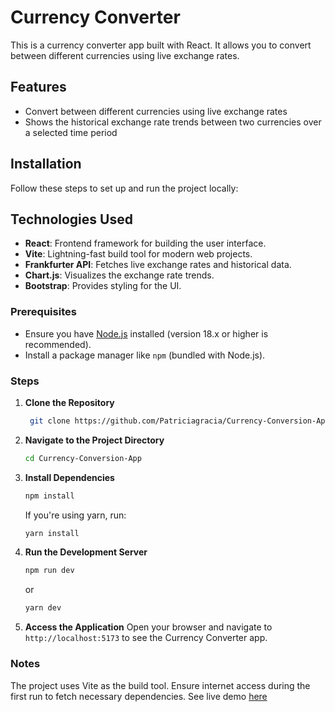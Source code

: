 # Currency Converter

This is a currency converter app built with React. It allows you to convert between different currencies using live exchange rates.

## Features

- Convert between different currencies using live exchange rates
- Shows the historical exchange rate trends between two currencies over a selected time period

## Installation

Follow these steps to set up and run the project locally:

## Technologies Used

- **React**: Frontend framework for building the user interface.
- **Vite**: Lightning-fast build tool for modern web projects.
- **Frankfurter API**: Fetches live exchange rates and historical data.
- **Chart.js**: Visualizes the exchange rate trends.
- **Bootstrap**: Provides styling for the UI.

### Prerequisites

- Ensure you have [Node.js](https://nodejs.org/) installed (version 18.x or higher is recommended).
- Install a package manager like `npm` (bundled with Node.js).

### Steps

1. **Clone the Repository**

   ```bash
    git clone https://github.com/Patriciagracia/Currency-Conversion-App.git
   ```

2. **Navigate to the Project Directory**

   ```bash
   cd Currency-Conversion-App
   ```

3. **Install Dependencies**

   ```bash
   npm install
   ```

   If you're using yarn, run:

   ```bash
   yarn install
   ```

4. **Run the Development Server**

   ```bash
   npm run dev
   ```

   or

   ```bash
   yarn dev
   ```

5. **Access the Application**
   Open your browser and navigate to `http://localhost:5173` to see the Currency Converter app.

### Notes

The project uses Vite as the build tool.
Ensure internet access during the first run to fetch necessary dependencies.
See live demo [here](https://currency-converter-alpha-lilac.vercel.app/)
